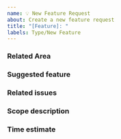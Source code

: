 ```yaml
---
name: 💡 New Feature Request
about: Create a new feature request
title: "[Feature]: "
labels: Type/New Feature
---
```


### Related Area
<!-- Uncomment relevant area in Choreo you are reporting the bug against-->

<!--Area/ManagingDevelopment (Develop, deploy, test, component listing etc.) -->
<!--Area/APIM  -->
<!--Area/Observability  -->
<!--Area/AI  -->
<!--Area/LowCode  -->
<!--Area/Connectors  -->
<!--Area/CodeReuse (Publishing reusable connectors, triggers and other artefact to the marketplace) -->
<!--Area/Samples (Getting started samples) -->
<!--Area/Insights  -->
<!--Area/Auth  -->
<!--Area/Billing  -->
<!--Area/CodeServer  -->
<!--Area/DocSite  -->
<!--Area/Other (None Listed Above) -->

### Suggested feature
<!-- A clear and concise description of what you want to happen. Include any alternative solutions you've considered. -->

### Related issues
<!-- Is your feature request related to a problem? Please describe. -->

### Scope description
<!-- Specify what is opt out what is included -->

### Time estimate
<!-- Estimated developer effort (man days) -->